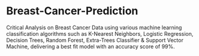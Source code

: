 # Breast-Cancer-Prediction
Critical Analysis on Breast Cancer Data using various machine learning classification algorithms such as K-Nearest Neighbors, Logistic Regression, Decision Trees, Random Forest, Extra-Trees Classifier &amp; Support Vector Machine, delivering a best fit model with an accuracy score of 99%.

